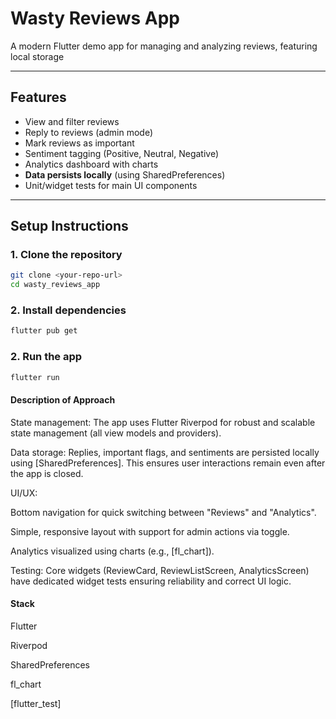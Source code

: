 # Wasty Reviews App

A modern Flutter demo app for managing and analyzing reviews, featuring local storage 

---

## Features

- View and filter reviews
- Reply to reviews (admin mode)
- Mark reviews as important
- Sentiment tagging (Positive, Neutral, Negative)
- Analytics dashboard with charts
- **Data persists locally** (using SharedPreferences)
- Unit/widget tests for main UI components

---

## Setup Instructions

### 1. **Clone the repository**

```bash
git clone <your-repo-url>
cd wasty_reviews_app
```

### 2. **Install dependencies**

```bash
flutter pub get
```

### 2. **Run the app**

```bash
flutter run
```


#### Description of Approach

State management:
The app uses Flutter Riverpod for robust and scalable state management (all view models and providers).

Data storage:
Replies, important flags, and sentiments are persisted locally using [SharedPreferences].
This ensures user interactions remain even after the app is closed.

UI/UX:

Bottom navigation for quick switching between "Reviews" and "Analytics".

Simple, responsive layout with support for admin actions via toggle.

Analytics visualized using charts (e.g., [fl_chart]).

Testing:
Core widgets (ReviewCard, ReviewListScreen, AnalyticsScreen) have dedicated widget tests ensuring reliability and correct UI logic.

#### Stack
Flutter

Riverpod

SharedPreferences

fl_chart

[flutter_test]